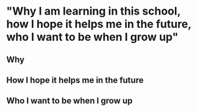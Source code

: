 "Why I am learning in this school, how I hope it helps me in the future, who I want to be when I grow up"
=========================================================================================================

Why
---


How I hope it helps me in the future
------------------------------------


Who I want to be when I grow up
-------------------------------
